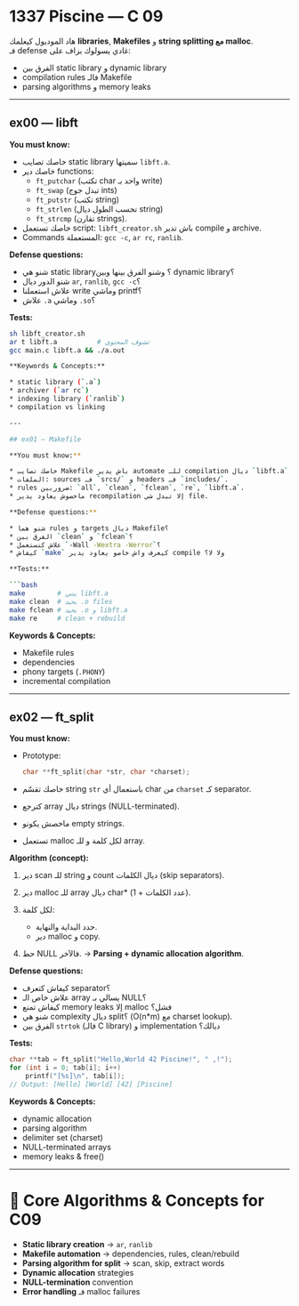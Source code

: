 
# 1337 Piscine — C 09 

هاد الموديول كيعلمك **libraries**, **Makefiles** و **string splitting مع malloc**.  
فـ defense غادي يسولوك بزاف على:  
- الفرق بين static library و dynamic library  
- compilation rules فالـ Makefile  
- parsing algorithms و memory leaks  

---

## ex00 — libft

**You must know:**
- خاصك تصايب static library سميتها `libft.a`.  
- خاصك دير functions:  
  - `ft_putchar` (تكتب char واحد بـ write)  
  - `ft_swap` (تبدل جوج ints)  
  - `ft_putstr` (تكتب string)  
  - `ft_strlen` (تحسب الطول ديال string)  
  - `ft_strcmp` (تقارن strings).  
- خاصك تستعمل script: `libft_creator.sh` باش تدير compile و archive.  
- Commands المستعملة: `gcc -c`, `ar rc`, `ranlib`.  

**Defense questions:**
- شنو هي static library؟ وشنو الفرق بينها وبين dynamic library؟  
- شنو الدور ديال `ar`, `ranlib`, `gcc -c`؟  
- علاش استعملنا write وماشي printf؟  
- علاش `.a` وماشي `.so`؟  

**Tests:**
```bash
sh libft_creator.sh
ar t libft.a          # تشوف المحتوى
gcc main.c libft.a && ./a.out

**Keywords & Concepts:**

* static library (`.a`)
* archiver (`ar rc`)
* indexing library (`ranlib`)
* compilation vs linking

---

## ex01 — Makefile

**You must know:**

* خاصك تصايب Makefile باش يدير automate للـ compilation ديال `libft.a`.
* الملفات: sources فـ `srcs/` و headers فـ `includes/`.
* rules ضروريين: `all`, `clean`, `fclean`, `re`, `libft.a`.
* ماخصوش يعاود يدير recompilation إلا تبدل شي file.

**Defense questions:**

* شنو هما rules و targets ديال Makefile؟
* الفرق بين `clean` و `fclean`؟
* علاش كنستعمل `-Wall -Wextra -Werror`؟
* كيفاش `make` كيعرف واش خاصو يعاود يدير compile ولا لا؟

**Tests:**

```bash
make        # يبني libft.a
make clean  # يحيد .o files
make fclean # يحيد .o و libft.a
make re     # clean + rebuild
```

**Keywords & Concepts:**

* Makefile rules
* dependencies
* phony targets (`.PHONY`)
* incremental compilation

---

## ex02 — ft\_split

**You must know:**

* Prototype:

  ```c
  char **ft_split(char *str, char *charset);
  ```
* خاصك تقسّم string `str` باستعمال أي char من `charset` كـ separator.
* كترجع array ديال strings (NULL-terminated).
* ماخصش يكونو empty strings.
* تستعمل malloc لكل كلمة و للـ array.

**Algorithm (concept):**

1. دير scan للـ string و count ديال الكلمات (skip separators).
2. دير malloc للـ array ديال char\* (عدد الكلمات + 1).
3. لكل كلمة:

   * حدد البداية والنهاية.
   * دير malloc و copy.
4. حط NULL فالآخر.
   → **Parsing + dynamic allocation algorithm**.

**Defense questions:**

* كيفاش كتعرف separator؟
* علاش خاص الـ array يسالي بـ NULL؟
* كيفاش تمنع memory leaks إلا malloc فشل؟
* شنو هي complexity ديال split؟ (O(n\*m) مع charset lookup).
* الفرق بين `strtok` (فالـ C library) و implementation ديالك؟

**Tests:**

```c
char **tab = ft_split("Hello,World 42 Piscine!", " ,!");
for (int i = 0; tab[i]; i++)
    printf("[%s]\n", tab[i]);
// Output: [Hello] [World] [42] [Piscine]
```

**Keywords & Concepts:**

* dynamic allocation
* parsing algorithm
* delimiter set (charset)
* NULL-terminated arrays
* memory leaks & free()

---

# 🧰 Core Algorithms & Concepts for C09

* **Static library creation** → `ar`, `ranlib`
* **Makefile automation** → dependencies, rules, clean/rebuild
* **Parsing algorithm for split** → scan, skip, extract words
* **Dynamic allocation** strategies
* **NULL-termination** convention
* **Error handling** فـ malloc failures

```
